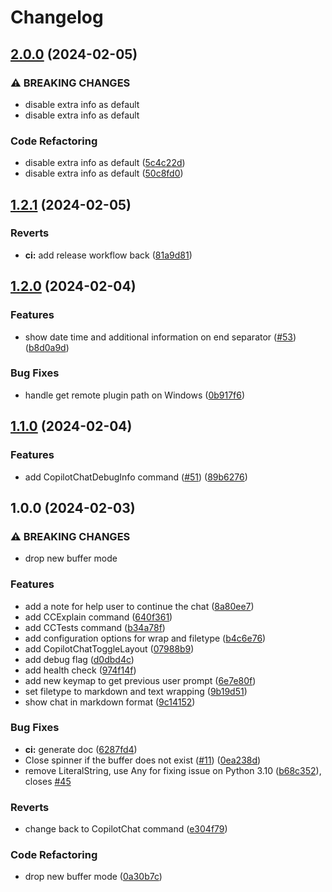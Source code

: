 # Changelog

## [2.0.0](https://github.com/jellydn/CopilotChat.nvim/compare/v1.2.1...v2.0.0) (2024-02-05)


### ⚠ BREAKING CHANGES

* disable extra info as default
* disable extra info as default

### Code Refactoring

* disable extra info as default ([5c4c22d](https://github.com/jellydn/CopilotChat.nvim/commit/5c4c22d1bb13d1d927c3301840d2a0699df2b732))
* disable extra info as default ([50c8fd0](https://github.com/jellydn/CopilotChat.nvim/commit/50c8fd0e1755807a6bca5d3504b38f9f9128ff6f))

## [1.2.1](https://github.com/jellydn/CopilotChat.nvim/compare/v1.2.0...v1.2.1) (2024-02-05)


### Reverts

* **ci:** add release workflow back ([81a9d81](https://github.com/jellydn/CopilotChat.nvim/commit/81a9d818b1369d41108c46da477e4ea5cec0a525))

## [1.2.0](https://github.com/jellydn/CopilotChat.nvim/compare/v1.1.0...v1.2.0) (2024-02-04)

### Features

- show date time and additional information on end separator ([#53](https://github.com/jellydn/CopilotChat.nvim/issues/53)) ([b8d0a9d](https://github.com/jellydn/CopilotChat.nvim/commit/b8d0a9d0e0824ff3b643a2652202be2a51b37dbc))

### Bug Fixes

- handle get remote plugin path on Windows ([0b917f6](https://github.com/jellydn/CopilotChat.nvim/commit/0b917f633eaef621d293f344965e9e0545be9a80))

## [1.1.0](https://github.com/jellydn/CopilotChat.nvim/compare/v1.0.0...v1.1.0) (2024-02-04)

### Features

- add CopilotChatDebugInfo command ([#51](https://github.com/jellydn/CopilotChat.nvim/issues/51)) ([89b6276](https://github.com/jellydn/CopilotChat.nvim/commit/89b6276e995de2e05ea391a9d1045676737c93bd))

## 1.0.0 (2024-02-03)

### ⚠ BREAKING CHANGES

- drop new buffer mode

### Features

- add a note for help user to continue the chat ([8a80ee7](https://github.com/jellydn/CopilotChat.nvim/commit/8a80ee7d3f9d0dcb65b315255d629c2cd8263dac))
- add CCExplain command ([640f361](https://github.com/jellydn/CopilotChat.nvim/commit/640f361a54be51e7c479257c374d4a26d8fcd31d))
- add CCTests command ([b34a78f](https://github.com/jellydn/CopilotChat.nvim/commit/b34a78f05ebe65ca093e4dc4b66de9120a681f4c))
- add configuration options for wrap and filetype ([b4c6e76](https://github.com/jellydn/CopilotChat.nvim/commit/b4c6e760232ec54d4632edef3869e1a05ec61751))
- add CopilotChatToggleLayout ([07988b9](https://github.com/jellydn/CopilotChat.nvim/commit/07988b95a412756169016e991dabcf190a930c7e))
- add debug flag ([d0dbd4c](https://github.com/jellydn/CopilotChat.nvim/commit/d0dbd4c6fb9be75ccaa591b050198d40c097f423))
- add health check ([974f14f](https://github.com/jellydn/CopilotChat.nvim/commit/974f14f0d0978d858cbe0126568f30fd63262cb6))
- add new keymap to get previous user prompt ([6e7e80f](https://github.com/jellydn/CopilotChat.nvim/commit/6e7e80f118c589a009fa1703a284ad292260e3a0))
- set filetype to markdown and text wrapping ([9b19d51](https://github.com/jellydn/CopilotChat.nvim/commit/9b19d51deacdf5c958933e99a2e75ebe4c968a9b))
- show chat in markdown format ([9c14152](https://github.com/jellydn/CopilotChat.nvim/commit/9c141523de12e723b1d72d95760f2daddcecd1d9))

### Bug Fixes

- **ci:** generate doc ([6287fd4](https://github.com/jellydn/CopilotChat.nvim/commit/6287fd452d83d43a739d4c7c7a5524537032fc5d))
- Close spinner if the buffer does not exist ([#11](https://github.com/jellydn/CopilotChat.nvim/issues/11)) ([0ea238d](https://github.com/jellydn/CopilotChat.nvim/commit/0ea238d7be9c7872dd9932a56d3521531b2297db))
- remove LiteralString, use Any for fixing issue on Python 3.10 ([b68c352](https://github.com/jellydn/CopilotChat.nvim/commit/b68c3522d03c8ac9a332169c56e725b69a43b07c)), closes [#45](https://github.com/jellydn/CopilotChat.nvim/issues/45)

### Reverts

- change back to CopilotChat command ([e304f79](https://github.com/jellydn/CopilotChat.nvim/commit/e304f792a5fbba412c2a5a1f717ec7e2ab12e5b0))

### Code Refactoring

- drop new buffer mode ([0a30b7c](https://github.com/jellydn/CopilotChat.nvim/commit/0a30b7cfbd8b52bf8a9e4cd96dcade4995e6eb3a))

